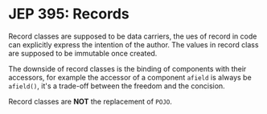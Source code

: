 # JEP 395: Records

Record classes are supposed to be data carriers, the ues of record in code can explicitly express the intention of the author. The values in record class are supposed to be immutable once created.

The downside of record classes is the binding of components with their accessors, for example the accessor of a component `afield` is always be `afield()`, it's a trade-off between the freedom and the concision.

Record classes are **NOT** the replacement of `POJO`.